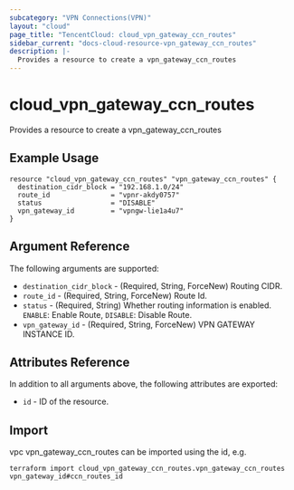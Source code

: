 ```yaml
---
subcategory: "VPN Connections(VPN)"
layout: "cloud"
page_title: "TencentCloud: cloud_vpn_gateway_ccn_routes"
sidebar_current: "docs-cloud-resource-vpn_gateway_ccn_routes"
description: |-
  Provides a resource to create a vpn_gateway_ccn_routes
---
```


# cloud_vpn_gateway_ccn_routes

Provides a resource to create a vpn_gateway_ccn_routes

## Example Usage

```hcl
resource "cloud_vpn_gateway_ccn_routes" "vpn_gateway_ccn_routes" {
  destination_cidr_block = "192.168.1.0/24"
  route_id               = "vpnr-akdy0757"
  status                 = "DISABLE"
  vpn_gateway_id         = "vpngw-lie1a4u7"
}
```

## Argument Reference

The following arguments are supported:

* `destination_cidr_block` - (Required, String, ForceNew) Routing CIDR.
* `route_id` - (Required, String, ForceNew) Route Id.
* `status` - (Required, String) Whether routing information is enabled. `ENABLE`: Enable Route, `DISABLE`: Disable Route.
* `vpn_gateway_id` - (Required, String, ForceNew) VPN GATEWAY INSTANCE ID.

## Attributes Reference

In addition to all arguments above, the following attributes are exported:

* `id` - ID of the resource.



## Import

vpc vpn_gateway_ccn_routes can be imported using the id, e.g.

```
terraform import cloud_vpn_gateway_ccn_routes.vpn_gateway_ccn_routes vpn_gateway_id#ccn_routes_id
```

